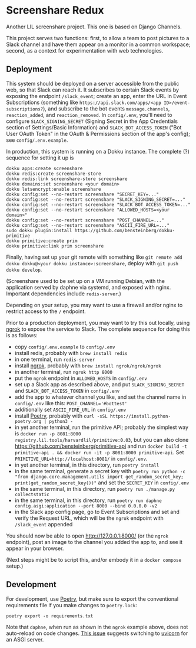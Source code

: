 Screenshare Redux
=================

Another LIL screenshare project. This one is based on Django Channels.

This project serves two functions: first, to allow a team to post
pictures to a Slack channel and have them appear on a monitor in a
common workspace; second, as a context for experimentation with web
technologies.

Deployment
----------

This system should be deployed on a server accessible from the public
web, so that Slack can reach it. It subscribes to certain Slack events
by exposing the endpoint `/slack_event`; create an app, enter the URL
in Event Subscriptions (something like
`https://api.slack.com/apps/<app ID>/event-subscriptions?`), and
subscribe to the bot events `message.channels`, `reaction_added`, and
`reaction_removed`. In `config/.env`, you'll need to configure
`SLACK_SIGNING_SECRET` (Signing Secret in the App Credentials section
of Settings/Basic Information) and `SLACK_BOT_ACCESS_TOKEN` ("Bot User
OAuth Token" in the OAuth & Permissions section of the app's config);
see `config/.env.example`.

In production, this system is running on a Dokku instance. The
complete (?) sequence for setting it up is

```
dokku apps:create screenshare
dokku redis:create screenshare-store
dokku redis:link screenshare-store screenshare
dokku domains:set screenshare <your domain>
dokku letsencrypt:enable screenshare
dokku config:set --no-restart screenshare "SECRET_KEY=..."
dokku config:set --no-restart screenshare "SLACK_SIGNING_SECRET=..."
dokku config:set --no-restart screenshare "SLACK_BOT_ACCESS_TOKEN=..."
dokku config:set --no-restart screenshare "ALLOWED_HOSTS=<your domain>"
dokku config:set --no-restart screenshare "POST_CHANNEL=..."
dokku config:set --no-restart screenshare "ASCII_FIRE_URL=..."
sudo dokku plugin:install https://github.com/bensteinberg/dokku-primitive
dokku primitive:create prim
dokku primitive:link prim screenshare
```

Finally, having set up your git remote with something like `git remote
add dokku dokku@<your dokku instance>:screenshare`, deploy with `git
push dokku develop`.

(Screenshare used to be set up on a VM running Debian, with the
application served by daphne via systemd, and exposed with
nginx. Important dependencies include `redis-server`.)

Depending on your setup, you may want to use a firewall and/or nginx
to restrict access to the `/` endpoint.

Prior to a production deployment, you may want to try this out
locally, using [ngrok](https://ngrok.com/) to expose the service to
Slack. The complete sequence for doing this is as follows:

- copy `config/.env.example` to `config/.env`
- install redis, probably with `brew install redis`
- in one terminal, run `redis-server`
- install [ngrok](https://ngrok.com/), probably with `brew install
  ngrok/ngrok/ngrok`
- in another terminal, run `ngrok http 8000`
- put the `ngrok` endpoint in `ALLOWED_HOSTS` in `config/.env`
- set up a Slack app as described above, and put
  `SLACK_SIGNING_SECRET` and `SLACK_BOT_ACCESS_TOKEN` in `config/.env`
- add the app to whatever channel you like, and set the channel name
  in `config/.env` like this: `POST_CHANNEL='#bottest'`
- additionally set `ASCII_FIRE_URL` in `config/.env`
- install [Poetry](https://python-poetry.org/), probably with `curl
  -sSL https://install.python-poetry.org | python3 -`
- in yet another terminal, run the primitive API; probably the simplest way is
  `docker run -p 8081:8000 registry.lil.tools/harvardlil/primitive:0.03`,
  but you can also clone https://github.com/bensteinberg/primitive-api and run
  `docker build -t primitive-api . && docker run -it -p 8081:8000 primitive-api`.
  Set `PRIMITIVE_URL=http://localhost:8081/` in `config/.env`.
- in yet another terminal, in this directory, run `poetry install`
- in the same terminal, generate a secret key with `poetry run python
  -c "from django.core.management.utils import get_random_secret_key;
  print(get_random_secret_key())"` and set the `SECRET_KEY` in
  `config/.env`
- in the same terminal, in this directory, run `poetry run ./manage.py collectstatic`
- in the same terminal, in this directory, run `poetry run
  daphne config.asgi:application --port 8000 --bind 0.0.0.0 -v2`
- in the Slack app config page, go to Event Subscriptions and set and
  verify the Request URL, which will be the `ngrok` endpoint with
  `/slack_event` appended

You should now be able to open http://127.0.0.1:8000/ (or the `ngrok`
endpoint), post an image to the channel you added the app to, and see
it appear in your browser.

(Next steps might be to script this, and/or embody it in a `docker
compose` setup.)

Development
-----------

For development, use [Poetry](https://python-poetry.org/), but make
sure to export the conventional requirements file if you make changes
to `poetry.lock`:

    poetry export -o requirements.txt

Note that `daphne`, when run as shown in the `ngrok` example above,
does not auto-reload on code changes. [This
issue](https://github.com/django/daphne/issues/9) suggests switching
to [uvicorn](https://www.uvicorn.org/) for an ASGI server.
